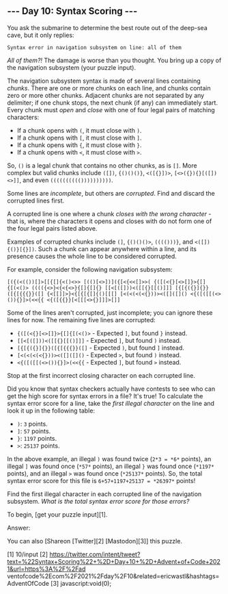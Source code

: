 
## --- Day 10: Syntax Scoring ---

You ask the submarine to determine the best route out of the deep-sea cave, but it only replies:

`Syntax error in navigation subsystem on line: all of them`

*All of them?!* The damage is worse than you thought. You bring up a copy of the navigation subsystem (your puzzle
input).

The navigation subsystem syntax is made of several lines containing *chunks*. There are one or more chunks on each
line, and chunks contain zero or more other chunks. Adjacent chunks are not separated by any delimiter; if one chunk
stops, the next chunk (if any) can immediately start. Every chunk must *open* and *close* with one of four legal pairs
of matching characters:

* If a chunk opens with `(`, it must close with `)`.
* If a chunk opens with `[`, it must close with `]`.
* If a chunk opens with `{`, it must close with `}`.
* If a chunk opens with `<`, it must close with `>`.

So, `()` is a legal chunk that contains no other chunks, as is `[]`. More complex but valid chunks include `([])`,
`{()()()}`, `<([{}])>`, `[<>({}){}[([])<>]]`, and even `(((((((((())))))))))`.

Some lines are *incomplete*, but others are *corrupted*. Find and discard the corrupted lines first.

A corrupted line is one where a chunk *closes with the wrong character* - that is, where the characters it opens and
closes with do not form one of the four legal pairs listed above.

Examples of corrupted chunks include `(]`, `{()()()>`, `(((()))}`, and `<([]){()}[{}])`. Such a chunk can appear
anywhere within a line, and its presence causes the whole line to be considered corrupted.

For example, consider the following navigation subsystem:

`[({(<(())[]>[[{[]{<()<>>
[(()[<>])]({[<{<<[]>>(
{([(<{}[<>[]}>{[]{[(<()>
(((({<>}<{<{<>}{[]{[]{}
[[<[([]))<([[{}[[()]]]
[{[{({}]{}}([{[{{{}}([]
{<[[]]>}<{[{[{[]{()[[[]
[<(<(<(<{}))><([]([]()
<{([([[(<>()){}]>(<<{{
<{([{{}}[<[[[<>{}]]]>[]]
`

Some of the lines aren't corrupted, just incomplete; you can ignore these lines for now. The remaining five lines are
corrupted:

* `{([(<{}[<>[]}>{[]{[(<()>` - Expected `]`, but found `}` instead.
* `[[<[([]))<([[{}[[()]]]` - Expected `]`, but found `)` instead.
* `[{[{({}]{}}([{[{{{}}([]` - Expected `)`, but found `]` instead.
* `[<(<(<(<{}))><([]([]()` - Expected `>`, but found `)` instead.
* `<{([([[(<>()){}]>(<<{{` - Expected `]`, but found `>` instead.

Stop at the first incorrect closing character on each corrupted line.

Did you know that syntax checkers actually have contests to see who can get the high score for syntax errors in a
file? It's true! To calculate the syntax error score for a line, take the *first illegal character* on the line and
look it up in the following table:

* `)`: `3` points.
* `]`: `57` points.
* `}`: `1197` points.
* `>`: `25137` points.

In the above example, an illegal `)` was found twice (`2*3 = *6*` points), an illegal `]` was found once (`*57*`
points), an illegal `}` was found once (`*1197*` points), and an illegal `>` was found once (`*25137*` points). So,
the total syntax error score for this file is `6+57+1197+25137 = *26397*` points!

Find the first illegal character in each corrupted line of the navigation subsystem. *What is the total syntax error
score for those errors?*

To begin, [get your puzzle input][1].

Answer:

You can also [Shareon [Twitter][2] [Mastodon][3]] this puzzle.

[1] 10/input
[2] https://twitter.com/intent/tweet?text=%22Syntax+Scoring%22+%2D+Day+10+%2D+Advent+of+Code+2021&url=https%3A%2F%2Fad
ventofcode%2Ecom%2F2021%2Fday%2F10&related=ericwastl&hashtags=AdventOfCode
[3] javascript:void(0);

